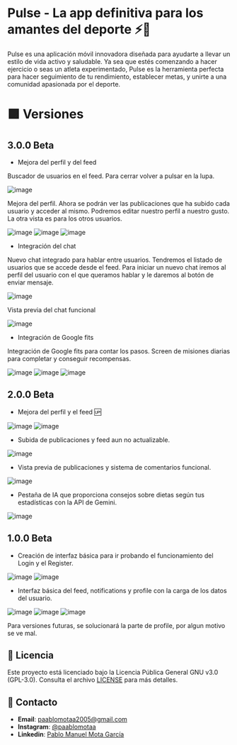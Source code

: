 # Pulse - La app definitiva para los amantes del deporte ⚡️🏅

Pulse es una aplicación móvil innovadora diseñada para ayudarte a llevar un estilo de vida activo y saludable. 
Ya sea que estés comenzando a hacer ejercicio o seas un atleta experimentado, Pulse es la herramienta perfecta para hacer seguimiento de tu rendimiento, establecer metas, 
y unirte a una comunidad apasionada por el deporte.

# 🟪 Versiones

## 3.0.0 Beta

- Mejora del perfil y del feed

Buscador de usuarios en el feed. Para cerrar volver a pulsar en la lupa.

![image](https://github.com/user-attachments/assets/816c07c0-231a-4bfd-9950-193de24d9906)

Mejora del perfil. Ahora se podrán ver las publicaciones que ha subido cada usuario y acceder al mismo. 
Podremos editar nuestro perfil a nuestro gusto. La otra vista es para los otros usuarios.

![image](https://github.com/user-attachments/assets/5494f4fa-71d3-4a33-99f7-ba008a53f465)
![image](https://github.com/user-attachments/assets/91d76ebb-eed9-4272-9710-4acd533a4286)
![image](https://github.com/user-attachments/assets/be9cede7-ee2c-4f91-b58d-2153beda835f)

- Integración del chat

Nuevo chat integrado para hablar entre usuarios. Tendremos el listado de usuarios que se accede desde el feed. Para iniciar un nuevo chat iremos al perfil del usuario con el que queramos hablar y le daremos al botón de enviar mensaje.

![image](https://github.com/user-attachments/assets/7cbcea65-567b-4c59-8911-3e664aed2491)

Vista previa del chat funcional

![image](https://github.com/user-attachments/assets/c86a6031-bf10-4e99-85b4-9e25483b8c29)



- Integración de Google fits

Integración de Google fits para contar los pasos. Screen de misiones diarias para completar y conseguir recompensas.

![image](https://github.com/user-attachments/assets/4d544b16-c706-43d4-9a8e-f6f14a4b9b3f)
![image](https://github.com/user-attachments/assets/dc0d0a43-7e89-4ba5-aeda-a8a152ee09f6)
![image](https://github.com/user-attachments/assets/eafea808-36d7-4800-bdd1-0ff3397cdf8c)




## 2.0.0 Beta
- Mejora del perfil y el feed 🆙

![image](https://github.com/user-attachments/assets/8ab71018-2c66-4429-b3ce-ab46e64d0813)
![image](https://github.com/user-attachments/assets/ab80da87-7f49-4536-add9-c211b3124c7a)

- Subida de publicaciones y feed aun no actualizable.

![image](https://github.com/user-attachments/assets/eb98b6f0-3b9f-41fd-bf7e-3d6e6231a4fb)

- Vista previa de publicaciones y sistema de comentarios funcional.

![image](https://github.com/user-attachments/assets/de80f115-8802-4527-9be8-6a4204d00a60)

- Pestaña de IA que proporciona consejos sobre dietas según tus estadísticas con la API de Gemini.

![image](https://github.com/user-attachments/assets/ef6e2c46-42d6-41aa-8bf2-8512c2bf42a5)




## 1.0.0 Beta

- Creación de interfaz básica para ir probando el funcionamiento del Login y el Register.

![image](https://github.com/user-attachments/assets/6c8e4035-7570-4323-be70-0fdaeff9c338)
![image](https://github.com/user-attachments/assets/d3fa6c75-4ff5-4e5e-bf91-755185a72660)

- Interfaz básica del feed, notifications y profile con la carga de los datos del usuario.

![image](https://github.com/user-attachments/assets/006005de-6a63-4624-90d0-52c6348e3fe7)
![image](https://github.com/user-attachments/assets/4e656f05-450b-413c-ad1c-c6c0c4d1d37f)
![image](https://github.com/user-attachments/assets/024ed1ac-1f09-43ef-90f0-392678289fe6)

Para versiones futuras, se solucionará la parte de profile, por algun motivo se ve mal.





## 📜 Licencia

Este proyecto está licenciado bajo la Licencia Pública General GNU v3.0 (GPL-3.0). Consulta el archivo [LICENSE](LICENSE) para más detalles.

## 💬 Contacto

- **Email**: paablomotaa2005@gmail.com
- **Instagram**: [@paablomotaa](https://instagram.com/paablomotaa)
- **Linkedin**: [Pablo Manuel Mota García](https://linkedin.com/pablo-mota-malaga)
